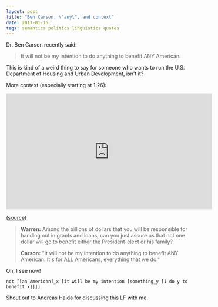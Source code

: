 ```yaml
---
layout: post
title: "Ben Carson, \"any\", and context"
date: 2017-01-15
tags: semantics politics linguistics quotes
---
```


Dr. Ben Carson recently said:

>It will not be my intention to do anything to benefit ANY American.

This is kind of a weird thing to say for someone who wants to run the U.S.
Department of Housing and Urban Development, isn't it?

More context (especially starting at 1:26):

<iframe src="https://www.facebook.com/plugins/video.php?href=https%3A%2F%2Fwww.facebook.com%2Fsenatorelizabethwarren%2Fvideos%2Fvb.131559043673264%2F709256119236884%2F%3Ftype%3D3&show_text=0&width=560" width="560" height="315" style="border:none;overflow:hidden" scrolling="no" frameborder="0" allowTransparency="true" allowFullScreen="true"></iframe>

([source][src])

>**Warren:** Among the billions of dollars that you will be responsible for
>handing out in grants and loans, can you just assure us that not one dollar
>will go to benefit either the President-elect or his family?
>
>**Carson:** "It will not be my intention to do anything to benefit ANY
>American. It's for ALL Americans, everything that we do."

Oh, I see now!

```none
not [[an American]_x [it will be my intention [something_y [I do y to benefit x]]]]
```

Shout out to Andreas Haida for discussing this LF with me.

[src]: https://www.facebook.com/senatorelizabethwarren/videos/vb.131559043673264/709256119236884/?type=2&theater
